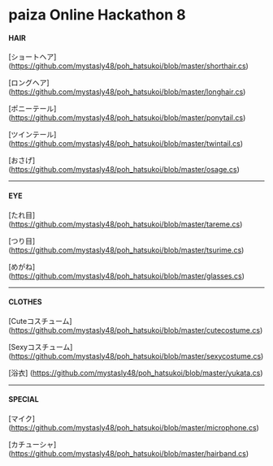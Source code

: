 # paiza Online Hackathon 8

#### HAIR
[ショートヘア] (https://github.com/mystasly48/poh_hatsukoi/blob/master/shorthair.cs)

[ロングヘア] (https://github.com/mystasly48/poh_hatsukoi/blob/master/longhair.cs)

[ポニーテール] (https://github.com/mystasly48/poh_hatsukoi/blob/master/ponytail.cs)

[ツインテール] (https://github.com/mystasly48/poh_hatsukoi/blob/master/twintail.cs)

[おさげ] (https://github.com/mystasly48/poh_hatsukoi/blob/master/osage.cs)

-----

#### EYE
[たれ目] (https://github.com/mystasly48/poh_hatsukoi/blob/master/tareme.cs)

[つり目] (https://github.com/mystasly48/poh_hatsukoi/blob/master/tsurime.cs)

[めがね] (https://github.com/mystasly48/poh_hatsukoi/blob/master/glasses.cs)

-----

#### CLOTHES
[Cuteコスチューム] (https://github.com/mystasly48/poh_hatsukoi/blob/master/cutecostume.cs)

[Sexyコスチューム] (https://github.com/mystasly48/poh_hatsukoi/blob/master/sexycostume.cs)

[浴衣] (https://github.com/mystasly48/poh_hatsukoi/blob/master/yukata.cs)

-----

#### SPECIAL
[マイク] (https://github.com/mystasly48/poh_hatsukoi/blob/master/microphone.cs)

[カチューシャ] (https://github.com/mystasly48/poh_hatsukoi/blob/master/hairband.cs)
